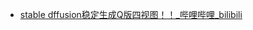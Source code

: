 
- [stable dffusion稳定生成Q版四视图！！_哔哩哔哩_bilibili](https://www.bilibili.com/video/BV1zp4y1A7Uz/?spm_id_from=333.788.recommend_more_video.-1&vd_source=ebf06d572d5366b5ef7bc5032fefb08d)